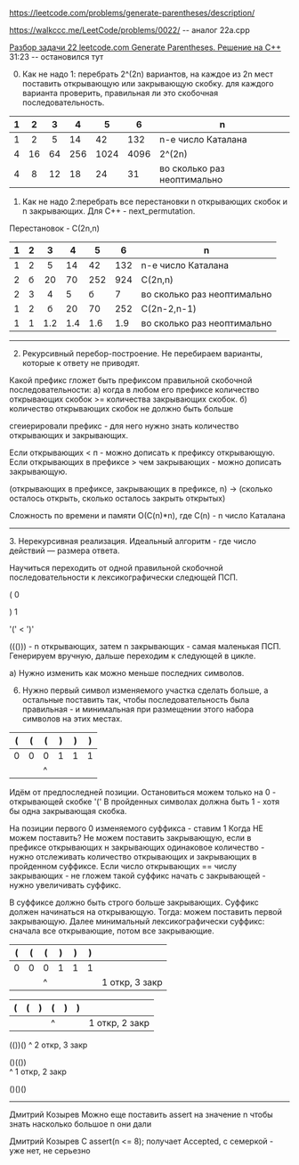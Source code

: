 https://leetcode.com/problems/generate-parentheses/description/

https://walkccc.me/LeetCode/problems/0022/ -- аналог 22a.cpp



[Разбор задачи 22 leetcode.com Generate Parentheses. Решение на C++](https://www.youtube.com/watch?v=C5YfXfGH3pc&ab_channel=3.5%D0%B7%D0%B0%D0%B4%D0%B0%D1%87%D0%B8%D0%B2%D0%BD%D0%B5%D0%B4%D0%B5%D0%BB%D1%8E)
31:23 -- остановился тут

0. Как не надо 1: перебрать 2^(2n) вариантов, на каждое из 2n 
мест поставить открывающую или закрывающую скобку. для 
каждого варианта проверить, правильная ли это
скобочная последовательность.

<!---
1  2  3   4   5    6  n

1  2  5  14  42   132  n-е число Каталана

4  16  64  256  1024  4096   2^(2n)

4  8  12  18  24   31   во сколько раз неоптимально
-->

| 1 	|  2 	|  3 	| 4   	| 5    	| 6    	| n                           	|
|:-:	|:--:	|:--:	|-----	|------	|------	|-----------------------------	|
| 1 	|  2 	|  5 	| 14  	| 42   	| 132  	| n-е число Каталана          	|
| 4 	| 16 	| 64 	| 256 	| 1024 	| 4096 	| 2^(2n)                      	|
| 4 	| 8  	| 12 	| 18  	| 24   	| 31   	| во сколько раз неоптимально 	|

1. Как не надо 2:перебрать все перестановки n открывающих 
скобок и n закрывающих. Для С++ - next_permutation.

Перестановок - С(2n,n)

<!---
1   2  3   4   5    6   n

1   2  5  14  42  132   n-е число Каталана

2   б  20  70  252   924   С(2n,n)

2   3  4   5   б    7   во сколько раз неоптимально

1   2  б  20  70  252    С(2n-2,n-1)

1   1  1.2  1.4  1.6  1.9   во сколько раз неоптимально
-->

| 1 	| 2 	|  3  	| 4   	| 5   	| 6   	| n                           	|
|:-:	|:-:	|:---:	|-----	|-----	|-----	|-----------------------------	|
| 1 	| 2 	|  5  	| 14  	| 42  	| 132 	| n-е число Каталана          	|
| 2 	| б 	|  20 	| 70  	| 252 	| 924 	| С(2n,n)                     	|
| 2 	| 3 	| 4   	| 5   	| б   	| 7   	| во сколько раз неоптимально 	|
| 1 	| 2 	| б   	| 20  	| 70  	| 252 	| С(2n-2,n-1)                 	|
| 1 	| 1 	| 1.2 	| 1.4 	| 1.6 	| 1.9 	| во сколько раз неоптимально 	|

______________________________________

2. Рекурсивный перебор-построение. Не перебираем варианты, 
которые к ответу не приводят.

Какой префикс гложет быть префиксом правильной скобочной 
последовательности:
а) когда в любом его префиксе
количество открывающих скобок >= количества закрывающих 
скобок.
б) количество открывающих скобок не должно быть больше

сгеиерировали префикс - для него нужно знать количество 
открывающих и закрывающих.

Если открывающих < п - можно дописать к префиксу открывающую. 
Если открывающих в префиксе > чем закрывающих - можно дописать
закрывающую.

(открывающих в префиксе, закрывающих в префиксе, n) -> 
(сколько осталось открыть, сколько осталось закрыть открытых)

Сложность по времени и памяти O(C(n)*n), где C(n) - n число Каталана

______________________________________

З. Нерекурсивная реализация. Идеальный алгоритм - где число 
действий — размера ответа.

Научиться переходить от одной правильной скобочной 
последовательности к лексикографически следющей ПСП.

( 0

) 1

'(' < ')'

((())) - n открывающих, затем n закрывающих - самая маленькая 
ПСП. Генерируем вручную, дальше переходим к следующей в цикле.

а) Нужно изменить как можно меньше последних символов.

6) Нужно первый символ изменяемого участка сделать больше, а 
остальные поставить так, чтобы последовательность была 
правильная - и минимальная при размещении этого набора 
символов на этих местах.

<!---
( ( ( ) ) )

0 0 0 1 1 1

    ^
-->

| ( 	| ( 	| ( 	| ) 	| ) 	| ) 	|
|:-:	|:-:	|---	|---	|---	|---	|
| 0 	| 0 	| 0 	| 1 	| 1 	| 1 	|
|   	|   	| ^ 	|   	|   	|   	|

Идём от предпоследней позиции.
Остановиться можем только на 0 - открывающей скобке '('
В пройденных символах должна быть 1 - хотя бы одна закрывающая 
скобка.


На позиции первого 0 изменяемого суффикса - ставим 1
Когда НЕ можем поставить? Не можем поставить закрывающую, если 
в префиксе открывающих н закрывающих одинаковое количество - 
нужно отслеживать количество открывающих и закрывающих в 
пройденном суффиксе. Если число открывающих == числу 
закрывающих - не гложем такой суффикс начать с закрывающей - 
нужно увеличивать суффикс.

В суффиксе должно быть строго больше закрывающих. 
Суффикс должен начинаться на открывающую.
Тогда: можем поставить первой закрывающую.
Далее минимальный лексикографически суффикс: сначала все 
открывающие, потом все закрывающие.

<!---
((()))   
  ^	1 откр, 3 закр
-->

| ( 	| ( 	| ( 	| ) 	| ) 	| ) 	|                	|
|:-:	|:-:	|---	|---	|---	|---	|----------------	|
| 0 	| 0 	| 0 	| 1 	| 1 	| 1 	|                	|
|   	|   	| ^ 	|   	|   	|   	| 1 откр, 3 закр 	|

<!---
(  (  )  (  )  )   
         ^	    1 откр, 2 закр
-->

| ( 	| ( 	| ) 	| ( 	| ) 	| ) 	|                	|
|:-:	|:-:	|---	|---	|---	|---	|----------------	|
|   	|   	|   	| ^ 	|   	|   	| 1 откр, 2 закр 	|


(())()
 ^      2 откр, 3 закр


()(())   
   ^	1 откр, 2 закр

()()()

______________________________________

Дмитрий Козырев 
​Можно еще поставить assert на значение n чтобы знать насколько большое n они дали

Дмитрий Козырев 
​С assert(n <= 8); получает Accepted, с семеркой - уже нет, не серьезно

